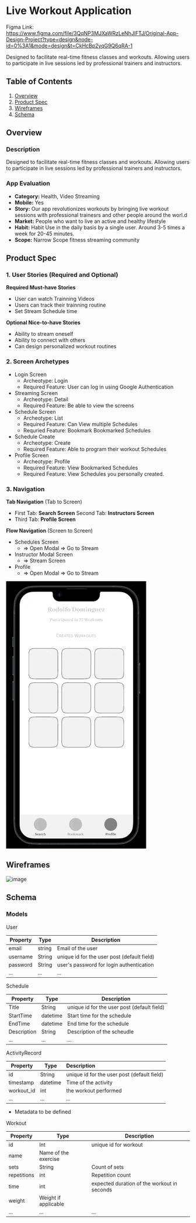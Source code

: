 # Live Workout Application


Figma Link: https://www.figma.com/file/3QqNP3MJXaWRzLeNhJlFTJ/Original-App-Design-Project?type=design&node-id=0%3A1&mode=design&t=CkHcBp2yqG9Q6qRA-1

Designed to facilitate real-time fitness classes and workouts.
Allowing users to participate in live sessions led by professional trainers and instructors.

## Table of Contents

1. [Overview](#Overview)
2. [Product Spec](#Product-Spec)
3. [Wireframes](#Wireframes)
4. [Schema](#Schema)

## Overview

### Description


Designed to facilitate real-time fitness classes and workouts.
Allowing users to participate in live sessions led by professional trainers and instructors.

### App Evaluation

- **Category:** Health, Video Streaming
- **Mobile:** Yes
- **Story:**  Our app revolutionizes workouts by bringing live workout sessions with professional trainesrs and other people around the worl.d
- **Market:** People who want to live an active and healthy lifestyle
- **Habit:** Habit Use in the daily basis by a single user. Around 3-5 times a week for 20-45 minutes.
- **Scope:** Narrow Scope fitness streaming community

## Product Spec

### 1. User Stories (Required and Optional)

**Required Must-have Stories**

* User can watch Trainning Videos
* Users can track their trainning routine
* Set Stream Schedule time

**Optional Nice-to-have Stories**

* Ability to stream oneself
* Ability to connect with others
* Can design personalized workout routines


### 2. Screen Archetypes

* Login Screen
    * Archeotype: Login
    * Required Feature: User can log in using Google Authentication
* Streaming Screen
    * Archeotype: Detail
    * Required Feature: Be able to view the screens 
* Schedule Screen
    * Archeotype: List
    * Required Feature: Can View multiple Schedules
    * Requried Feature: Bookmark Bookmarked Schedules
* Schedule Create
    * Archeotype: Create
    * Required Feature: Able to program their workout Schedules
* Profile Screen
    * Archeotype: Profile
    * Required Feature: View Bookmarked Schedules
    * Required Feature: View Schedules you personally created.


### 3. Navigation

**Tab Navigation** (Tab to Screen)

- First Tab: **Search Screen**
  Second Tab: **Instructors Screen**
- Third Tab:  **Profile Screen**


**Flow Navigation** (Screen to Screen)

- Schedules Screen
  - => Open Modal => Go to Stream
- Instructor Modal Screen
  - => Stream Screen
- Profile
  - => Open Modal => Go to Stream


![](./mockup.gif)

## Wireframes


![image](https://hackmd.io/_uploads/Bkm1iqwe0.png)


## Schema 


### Models

User

| Property | Type   | Description                                 |
| -------- | ------ | ------------------------------------------- |
| email    | string | Email of the user                           |
| username | String | unique id for the user post (default field) |
| password | String | user's password for login authentication    |
| ...      | ...    | ...                                         |


Schedule

| Property | Type   | Description                                  |
|----------|--------|----------------------------------------------|
| Title | String | unique id for the user post (default field)   |
| StartTime | datetime | Start time for the schedule     |
| EndTime | datetime | End time for the schedule|
| Description | String | Description of the scheudle |
| ...      | ...    | ...                          


ActivityRecord

| Property   | Type     | Description                                 |
| ---------- | -------- |:------------------------------------------- |
| id         | String   | unique id for the user post (default field) |
| timestamp  | datetime | Time of the activity                        |
| workout_id | int      | the workout performed                       |
| ...        | ...      | ...                                         |

- Metadata to be defined

Workout

| Property | Type   | Description                                  |
|----------|--------|----------------------------------------------|
| id | Int | unique id for workout   |
|name| Name of the exercise
| sets | String |    Count of sets   |
|repetitions| int | Repetition count
|time| int | expected duration of the workout in seconds
|weight| Weight if applicable
| ...      | ...    | ...                          


